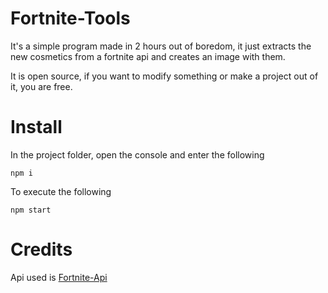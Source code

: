 # Fortnite-Tools
It's a simple program made in 2 hours out of boredom, it just extracts the new cosmetics from a fortnite api and creates an image with them.

It is open source, if you want to modify something or make a project out of it, you are free.

# Install
In the project folder, open the console and enter the following

    npm i
   
   To execute the following
   

    npm start



# Credits
Api used is [Fortnite-Api](https://fortnite-api.com)

 
